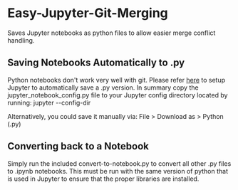 # Easy-Jupyter-Git-Merging
Saves Jupyter notebooks as python files to allow easier merge conflict handling. 

## Saving Notebooks Automatically to .py
Python notebooks don't work very well with git. Please refer [here](https://stackoverflow.com/questions/18734739/using-ipython-notebooks-under-version-control/25765194#25765194) to setup Jupyter to automatically save a .py version. In summary copy the jupyter_notebook_config.py file to your Jupyter config directory located by running: jupyter --config-dir

Alternatively, you could save it manually via: File > Download as > Python (.py)

## Converting back to a Notebook
Simply run the included convert-to-notebook.py to convert all other .py files to .ipynb notebooks. This must be run with the same version of python that is used in Jupyter to ensure that the proper libraries are installed.
